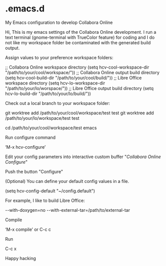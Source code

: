 # .emacs.d
My Emacs configuration to develop Collabora Online

Hi, This is my emacs settings of the Collabora Online development.
I run a text terminal (gnome-terminal with TrueColor feature)
for coding and I do not like my workspace folder be contaminated with
the generated build output.

Assign values to your preference workspace folders:

;; Collabora Online workspace directory
(setq hcv-cool-workspace-dir "/path/to/your/cool/workspace/"))
;; Collabora Online output build directory
(setq hcv-cool-build-dir "/path/to/your/cool/build/"))
;; Libre Office workspace directory
(setq hcv-lo-workspace-dir "/path/to/your/lo/worspace/"))
;; Libre Office output build directory
(setq hcv-lo-build-dir "/path/to/your/lo/build/"))

Check out a local branch to your workspace folder:

git worktree add /path/to/your/cool/workspace/test test
git worktree add /path/to/your/lo/workspace/test test

cd /path/to/your/cool/workspace/test
emacs

Run configure command

‘M-x hcv-configure’

Edit your config parameters into interactive custom buffer
"*Collabora Online Configure*"

Push the button "Configure"

(Optional) You can define your default config values
in a file.

(setq hcv-config-default "~/config.default")

For example, I like to build Libre Office:

--with-doxygen=no
--with-external-tar=/path/to/external-tar

Compile

‘M-x compile’ or C-c c

Run

C-c x

Happy hacking
